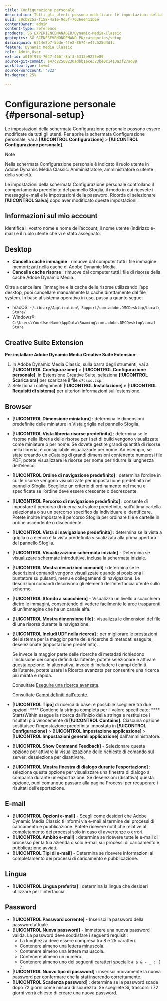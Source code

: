 ```yaml
---
title: Configurazione personale
description: Tutti gli utenti possono modificare le impostazioni nella schermata Configurazione personale di Adobe Dynamic Media Classic.
uuid: 29cb825a-f158-4a1e-9d5f-7636ee411b6e
contentOwner: admin
content-type: reference
products: SG_EXPERIENCEMANAGER/Dynamic-Media-Classic
geptopics: SG_SCENESEVENONDEMAND_PK/categories/setup
discoiquuid: 6314e7b7-5bde-4fe2-8674-e4fc525d4d1c
feature: Dynamic Media Classic
role: Admin,User
exl-id: a019f973-7647-466f-8af3-5312e9225e89
source-git-commit: e47c22508230adbb1ece323be0c1413a3f27ad89
workflow-type: tm+mt
source-wordcount: '822'
ht-degree: 25%

---
```


# Configurazione personale {#personal-setup}

Le impostazioni della schermata Configurazione personale possono essere modificate da tutti gli utenti. Per aprire la schermata Configurazione personale, vai a **[!UICONTROL Configurazione]** > **[!UICONTROL Configurazione personale]**.

>[!NOTE]
>
>Nella schermata Configurazione personale è indicato il ruolo utente in Adobe Dynamic Media Classic: Amministratore, amministratore o utente della società.

Le impostazioni della schermata Configurazione personale controllano il comportamento predefinito del pannello Sfoglia, il modo in cui ricevete i messaggi e-mail e le impostazioni della password. Ricorda di selezionare **[!UICONTROL Salva]** dopo aver modificato queste impostazioni.

## Informazioni sul mio account

Identifica il vostro nome e nome dell’account, il nome utente (indirizzo e-mail) e il ruolo utente che vi è stato assegnato.

## Desktop

* **Cancella cache immagine** : rimuove dal computer tutti i file immagine memorizzati nella cache di Adobe Dynamic Media.
* **Cancella cache risorse** : rimuove dal computer tutti i file di risorse della cache Adobe Dynamic Media.

Oltre a cancellare l’immagine e la cache delle risorse utilizzando l’app desktop, puoi cancellare manualmente la cache direttamente dal file system. In base al sistema operativo in uso, passa a quanto segue:

* macOS: `~/Library/Application\ Support/com.adobe.DMCDesktop/Local\ Store/`
* Windows®: `C:\Users\YourUserName\AppData\Roaming\com.adobe.DMCDesktop\Local Store`

## Creative Suite Extension

**Per installare Adobe Dynamic Media Creative Suite Extension:**

1. In Adobe Dynamic Media Classic, sulla barra degli strumenti, vai a **[!UICONTROL Configurazione]** > **[!UICONTROL Configurazione personale]**, in Estensione Creative Suite, seleziona **[!UICONTROL Scarica ora]** per scaricare il file `s7csxs.zxp`.
1. Seleziona i collegamenti **[!UICONTROL Installazione]** e **[!UICONTROL Requisiti di sistema]** per ulteriori informazioni sull&#39;estensione.

<!--    A readme file is included at the root of the unzipped file to provide you with additional information about the extension.

1. Depending on your installed operating system, do one of the following: -->

<!-- #### Windows

|If you are running|Do this|
|--- |--- |
|Adobe Illustrator 18 in Adobe Creative Cloud 2014|<ul><li>From the root of the unzipped folder, select CC-2014.</li><li>Depending on the bit version of Adobe Illustrator that you are using, select win32 or win64.</li><li>Select libraries > flame, and then copy `aflame.dll` to Adobe Illustrator's executable folder. For example, `C:\Program Files\Adobe\Adobe Illustrator CC 2014\Support Files\Contents\Windows`. </li></ul><br/>**Note**: This example path is for the 64-bit location; the 32-bit location may fall under Program Files (x86) instead. <br/><ul><li>Return to the same libraries folder, select flamingo, and then copy `aflamingo.dll` to the same Adobe Illustrator executable folder that you used in the previous step. </li><li>Return to the win32 or win64 folder that you selected in step 2, and then copy `AdobeS7FXGFileFormat.aip` to Adobe Illustrator's plug-ins folder. For example, `C:\Program Files\Adobe\Adobe Illustrator CC 2014\Plug-ins\Illustrator Formats`. </li></ul> <br/>**Note**: This example path is for the 64-bit location; the 32-bit location may fall under Program Files (x86) instead.|
|Adobe Illustrator 17 in Adobe Creative Cloud|<ul><li>From the root of the unzipped folder, select CC. </li><li>Depending on the bit version of Adobe Illustrator that you are using, select win32 or win64.</li><li> Copy `AdobeS7FXGFileFormat.aip` to Adobe Illustrator's plug-ins folder. For example, `C:\Program Files\Adobe\Adobe Illustrator CC (64 Bit)\Plug-ins\Illustrator Formats`.</li></ul><br/>**Note**: This example path is for the 64-bit location; the 32-bit location may fall under Program Files (x86) instead.|
|Adobe Illustrator 16 in Adobe Creative Suite 6|<ul><li>From the root of the unzipped folder, select 6.0. </li><li>Depending on the bit version of Adobe Illustrator that you are using, select win32 or win64. </li><li>Copy AdobeS7FXGFileFormat.aip to Adobe Illustrator's plug-ins folder. For example, `C:\Program Files\Adobe\Adobe Illustrator CS6 (64 Bit)\Plug-ins\Illustrator Formats`.</li></ul><br/>**Note**: This example path is for the 64-bit location; the 32-bit location may fall under Program Files (x86) instead.|

#### Mac

|If you are running|Do this|
|--- |--- |
|Adobe Illustrator 18 in Adobe Creative Cloud 2014|<ul><li>From the root of the unzipped folder, select CC-2014 > mac64.</li><li>Select libraries > flame, and then copy the `aflame.framework` folder to Adobe Illustrator package contents folder. For example, `/Applications/Adobe Illustrator CC 2014/ Illustrator.app/Contents/Frameworks/`. (To open Adobe Illustrator’s package contents folder, right-select on the Adobe illustrator CC 2014 icon and select Show Package Contents from context menu).</li><li>Return to the same libraries folder, select `flamingo`, and then copy the `aflamingo.framework` folder to the same Adobe Illustrator package contents folder that you used in the previous step.</li><li>Return to the mac64 folder that you selected in step 1, and then copy the `AdobeS7FXGFileFormat.aip` folder to Adobe Illustrator’s plug-in folder. For example, `/Applications/Adobe Illustrator CC 2014/Plug-ins/Illustrator Formats/`.</li></ul><br/>|
|Adobe Illustrator 17 in Adobe Creative Cloud|<ul><li>From the root of the unzipped folder, select CC > mac64</li><li>Copy the `AdobeS7FXGFileFormat.aip` folder to Adobe Illustrator’s plug-in folder. For example, `/Applications/Adobe Illustrator CC/Plug-ins/Illustrator Formats/`.</li></ul><br/>|
|Adobe Illustrator 16 in Adobe Creative Suite 6|<ul><li>From the root of the unzipped folder, select 6.0 > mac64</li><li>Copy the `AdobeS7FXGFileFormat.aip` folder to Adobe Illustrator’s plug-in folder. For example, `/Applications/Adobe Illustrator CS6/Plug-ins/Illustrator Formats/`.</li></ul>|

The plug-in is now available for you to use in Adobe Illustrator. -->

## Browser

* **[!UICONTROL Dimensione miniatura]** : determina le dimensioni predefinite delle miniature in Vista griglia nel pannello Sfoglia.
* **[!UICONTROL Vista libreria risorse predefinita]** : determina se le risorse nella libreria delle risorse per i set di build vengono visualizzate come miniature o per nome. Se dovete gestire grandi quantità di risorse nella libreria, è consigliabile visualizzarle per nome. Ad esempio, se state creando un eCatalog di grandi dimensioni contenente numerosi file PDF, potete visualizzare le risorse per nome per ridurre la lunghezza dell’elenco.
* **[!UICONTROL Ordine di navigazione predefinito]** : determina l’ordine in cui le risorse vengono visualizzate per impostazione predefinita nel pannello Sfoglia. Scegliete un criterio di ordinamento nel menu e specificate se l’ordine deve essere crescente o decrescente.
* **[!UICONTROL Percorso di navigazione predefinito]** : consente di impostare il percorso di ricerca sul valore predefinito, sull’ultima cartella selezionata o su un percorso specifico da individuare e identificare. Potete inoltre impostare il percorso Sfoglia per ordinare file e cartelle in ordine ascendente o discendente.
* **[!UICONTROL Vista di navigazione predefinita]** : determina se la vista a griglia o a elenco è la vista predefinita visualizzata alla prima apertura del pannello Sfoglia.
* **[!UICONTROL Visualizzazione schermata iniziale]**  - Determina se visualizzare schermate introduttive, inclusa la schermata iniziale.
* **[!UICONTROL Mostra descrizioni comandi]** : determina se le descrizioni comandi vengono visualizzate quando si posiziona il puntatore su pulsanti, menu e collegamenti di navigazione. Le descrizioni comandi descrivono gli elementi dell’interfaccia utente sullo schermo.
* **[!UICONTROL Sfondo a scacchiera]**  - Visualizza un livello a scacchiera dietro le immagini, consentendo di vedere facilmente le aree trasparenti di un&#39;immagine che ha un canale alfa.
* **[!UICONTROL Mostra dimensione file]** : visualizza le dimensioni del file di una risorsa durante la navigazione.
* **[!UICONTROL Includi UDF nella ricerca]** : per migliorare le prestazioni del sistema per la maggior parte delle ricerche di metadati eseguite, deselezionate (impostazione predefinita).

   Se invece la maggior parte delle ricerche di metadati richiedono l’inclusione dei campi definiti dall’utente, potete selezionare e attivare questa opzione. In alternativa, invece di includere i campi definiti dall’utente, potete usare la Ricerca avanzata per consentire una ricerca più mirata e rapida.

   Consultate [Eseguire una ricerca avanzata](searching-assets.md#conducting_an_advanced_search).

   Consultate [Campi definiti dall’utente](application-setup.md#user_defined_fields).

* **[!UICONTROL Tipo]**  di ricerca di base: è possibile scegliere tra due opzioni:  **** Contiene la stringa completa per il valore specificato;  **** StartsWithin esegue la ricerca dall&#39;inizio della stringa e restituisce i risultati più velocemente di  **[!UICONTROL Contains]**. Ciascuna opzione sostituisce l&#39;impostazione predefinita impostata in **[!UICONTROL Configurazione]** > **[!UICONTROL Impostazione applicazione]** > **[!UICONTROL Impostazioni generali applicazione]** dall&#39;amministratore.
* **[!UICONTROL Show Command Feedback]**  - Selezionare questa opzione per attivare la visualizzazione delle richieste di comando sul server; deseleziona per disattivare.
* **[!UICONTROL Mostra finestra di dialogo durante l’esportazione]** : seleziona questa opzione per visualizzare una finestra di dialogo a comparsa durante un’esportazione. Se deselezioni (disattiva) questa opzione, puoi comunque passare alla pagina Processi per recuperare i risultati dell’esportazione.

## E-mail

* **[!UICONTROL Opzioni e-mail]**  - Scegli come desideri che Adobe Dynamic Media Classic ti informi via e-mail al termine dei processi di caricamento e pubblicazione. Potete ricevere notifiche relative al completamento dei processi solo in caso di avvertenze o errori.
* **[!UICONTROL Ambito e-mail]** : determina se ricevere tutte le e-mail di processo per la tua azienda o solo e-mail sui processi di caricamento e pubblicazione avviati.
* **[!UICONTROL Tipi di e-mail]**  - Determina se ricevere informazioni al completamento dei processi di caricamento e pubblicazione.

## Lingua

* **[!UICONTROL Lingua preferita]** : determina la lingua che desideri utilizzare per l’interfaccia.

## Password

* **[!UICONTROL Password corrente]**  - Inserisci la password della password attuale.
* **[!UICONTROL Nuova password]**  - Immettere una nuova password valida. La password deve soddisfare i seguenti requisiti:
   * La lunghezza deve essere compresa tra 8 e 25 caratteri.
   * Contenere almeno una lettera minuscola.
   * Contenere almeno una lettera maiuscola.
   * Contenere almeno un numero.
   * Contenere almeno uno dei seguenti caratteri speciali: `# $ & - _ : { }`
* **[!UICONTROL Nuovo tipo di password]** : inserisci nuovamente la nuova password per confermare che la stai inserendo correttamente.
* **[!UICONTROL Scadenza password]** : determina se la password scade dopo 72 giorni come misura di sicurezza. Se scegliete Sì, trascorsi i 72 giorni verrà chiesto di creare una nuova password.
